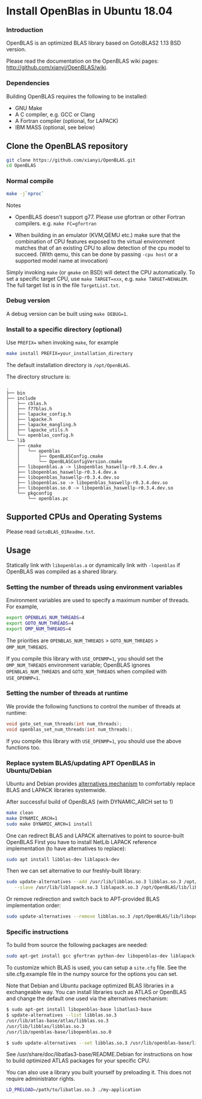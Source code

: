 # Install OpenBlas in Ubuntu 18.04


### Introduction

OpenBLAS is an optimized BLAS library based on GotoBLAS2 1.13 BSD version.

Please read the documentation on the OpenBLAS wiki pages: <http://github.com/xianyi/OpenBLAS/wiki>.

### Dependencies

Building OpenBLAS requires the following to be installed:

* GNU Make
* A C compiler, e.g. GCC or Clang
* A Fortran compiler (optional, for LAPACK)
* IBM MASS (optional, see below)


## Clone the OpenBLAS repository

```sh
git clone https://github.com/xianyi/OpenBLAS.git
cd OpenBLAS
```

### Normal compile

```sh
make -j`nproc`
```

Notes

- OpenBLAS doesn't support g77. Please use gfortran or other Fortran compilers. e.g. `make FC=gfortran`

- When building in an emulator (KVM,QEMU etc.) make sure that the combination of CPU features exposed to the virtual environment matches that of an existing CPU to allow detection of the cpu model to succeed. (With qemu, this can be done by passing `-cpu host` or a supported model name at invocation)

Simply invoking `make` (or `gmake` on BSD) will detect the CPU automatically.
To set a specific target CPU, use `make TARGET=xxx`, e.g. `make TARGET=NEHALEM`.
The full target list is in the file `TargetList.txt`.

### Debug version

A debug version can be built using `make DEBUG=1`.

### Install to a specific directory (optional)

Use `PREFIX=` when invoking `make`, for example

```sh
make install PREFIX=your_installation_directory
```

The default installation directory is `/opt/OpenBLAS`.

The directory structure is:

```
.
├── bin
├── include
│   ├── cblas.h
│   ├── f77blas.h
│   ├── lapacke_config.h
│   ├── lapacke.h
│   ├── lapacke_mangling.h
│   ├── lapacke_utils.h
│   └── openblas_config.h
└── lib
    ├── cmake
    │   └── openblas
    │       ├── OpenBLASConfig.cmake
    │       └── OpenBLASConfigVersion.cmake
    ├── libopenblas.a -> libopenblas_haswellp-r0.3.4.dev.a
    ├── libopenblas_haswellp-r0.3.4.dev.a
    ├── libopenblas_haswellp-r0.3.4.dev.so
    ├── libopenblas.so -> libopenblas_haswellp-r0.3.4.dev.so
    ├── libopenblas.so.0 -> libopenblas_haswellp-r0.3.4.dev.so
    └── pkgconfig
        └── openblas.pc
```

## Supported CPUs and Operating Systems

Please read `GotoBLAS_01Readme.txt`.

## Usage

Statically link with `libopenblas.a` or dynamically link with `-lopenblas` if OpenBLAS was
compiled as a shared library.

### Setting the number of threads using environment variables

Environment variables are used to specify a maximum number of threads.
For example,

```sh
export OPENBLAS_NUM_THREADS=4
export GOTO_NUM_THREADS=4
export OMP_NUM_THREADS=4
```

The priorities are `OPENBLAS_NUM_THREADS` > `GOTO_NUM_THREADS` > `OMP_NUM_THREADS`.

If you compile this library with `USE_OPENMP=1`, you should set the `OMP_NUM_THREADS`
environment variable; OpenBLAS ignores `OPENBLAS_NUM_THREADS` and `GOTO_NUM_THREADS` when
compiled with `USE_OPENMP=1`.

### Setting the number of threads at runtime

We provide the following functions to control the number of threads at runtime:

```c
void goto_set_num_threads(int num_threads);
void openblas_set_num_threads(int num_threads);
```

If you compile this library with `USE_OPENMP=1`, you should use the above functions too.

### Replace system BLAS/updating APT OpenBLAS in Ubuntu/Debian

Ubuntu and Debian provides [alternatives mechanism](http://manpages.ubuntu.com/manpages/trusty/man8/update-alternatives.8.html) to comfortably replace BLAS and LAPACK libraries systemwide.

After successful build of OpenBLAS (with DYNAMIC_ARCH set to 1)

```sh
make clean
make DYNAMIC_ARCH=1
sudo make DYNAMIC_ARCH=1 install
```

One can redirect BLAS and LAPACK alternatives to point to source-built OpenBLAS First you have to install NetLib LAPACK reference implementation (to have alternatives to replace):

```sh
sudo apt install libblas-dev liblapack-dev
```

Then we can set alternative to our freshly-built library:

```sh
sudo update-alternatives --add /usr/lib/libblas.so.3 libblas.so.3 /opt/OpenBLAS/lib/libopenblas.so.0 41 \
   --slave /usr/lib/liblapack.so.3 liblapack.so.3 /opt/OpenBLAS/lib/libopenblas.so.0
```

Or remove redirection and switch back to APT-provided BLAS implementation order:

```sh
sudo update-alternatives --remove libblas.so.3 /opt/OpenBLAS/lib/libopenblas.so.0
```

### Specific instructions

To build from source the following packages are needed:

```sh
sudo apt-get install gcc gfortran python-dev libopenblas-dev liblapack-dev cython
```

To customize which BLAS is used, you can setup a `site.cfg` file. See the site.cfg.example file in the numpy source for the options you can set.

Note that Debian and Ubuntu package optimized BLAS libraries in a exchangeable way. You can install libraries such as ATLAS or OpenBLAS and change the default one used via the alternatives mechanism:

```sh
$ sudo apt-get install libopenblas-base libatlas3-base
$ update-alternatives --list libblas.so.3
/usr/lib/atlas-base/atlas/libblas.so.3
/usr/lib/libblas/libblas.so.3
/usr/lib/openblas-base/libopenblas.so.0

$ sudo update-alternatives --set libblas.so.3 /usr/lib/openblas-base/libopenblas.so.0
```

See /usr/share/doc/libatlas3-base/README.Debian for instructions on how to build optimized ATLAS packages for your specific CPU. 

You can also use a library you built yourself by preloading it. This does not require administrator rights.

```sh
LD_PRELOAD=/path/to/libatlas.so.3 ./my-application
```
